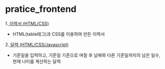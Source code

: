 # pratice_frontend

1.<a href="https://github.com/lcr157/pratice_frontend/tree/main/1.%EC%9D%B4%EB%A0%A5%EC%84%9C"> 이력서 (HTML/CSS)</a>
- HTML(table태그)과 CSS를 이용하여 만든 이력서

2.<a href="#"> 달력 (HTML/CSS/Javascript)</a>
- 기준일을 입력하고, 기준일 기준으로 며칠 후 날짜와 다른 기준일까지의 남은 일수, 현재 나이를 계산하는 달력
